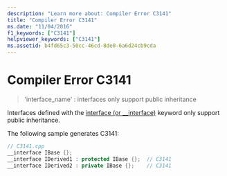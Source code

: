 ```yaml
---
description: "Learn more about: Compiler Error C3141"
title: "Compiler Error C3141"
ms.date: "11/04/2016"
f1_keywords: ["C3141"]
helpviewer_keywords: ["C3141"]
ms.assetid: b4fd65c3-50cc-46cd-8de0-6a6d24cb9cda
---
```

# Compiler Error C3141

> 'interface_name' : interfaces only support public inheritance

Interfaces defined with the [interface (or __interface)](../../cpp/interface.md) keyword only support public inheritance.

The following sample generates C3141:

```cpp
// C3141.cpp
__interface IBase {};
__interface IDerived1 : protected IBase {};  // C3141
__interface IDerived2 : private IBase {};    // C3141
```
